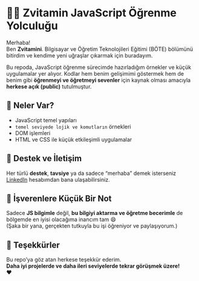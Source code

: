 # 👩‍💻 Zvitamin JavaScript Öğrenme Yolculuğu

Merhaba!  
Ben **Zvitamini**. Bilgisayar ve Öğretim Teknolojileri Eğitimi (BÖTE) bölümünü bitirdim ve kendime yeni uğraşlar çıkarmak için buradayım.

Bu repoda, JavaScript öğrenme sürecimde hazırladığım örnekler ve küçük uygulamalar yer alıyor. Kodlar hem benim gelişimimi göstermek hem de benim gibi **öğrenmeyi ve öğretmeyi sevenler** için kaynak olması amacıyla **herkese açık (public)** tutulmuştur.

## 📌 Neler Var?

- JavaScript temel yapıları
- `temel seviyede lojik ve komutların` örnekleri
- DOM işlemleri
- HTML ve CSS ile küçük etkileşimli uygulamalar

## 💬 Destek ve İletişim

Her türlü **destek**, **tavsiye** ya da sadece “merhaba” demek isterseniz [LinkedIn](https://www.linkedin.com/in/zvitamini/) hesabımdan bana ulaşabilirsiniz.

## 💼 İşverenlere Küçük Bir Not

Sadece **JS bilgimle** değil, **bu bilgiyi aktarma ve öğretme becerimle** de bölgemde en iyisi olacağıma inancım tam 😄  
(Şaka bir yana, gerçekten tutkuyla bu işi öğreniyor ve paylaşıyorum.)

## 💖 Teşekkürler

Bu repo’ya göz atan herkese teşekkür ederim.  
**Daha iyi projelerde ve daha ileri seviyelerde tekrar görüşmek üzere!**  
♥ 
